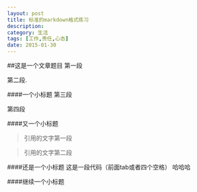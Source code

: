 ```yaml
---
layout: post
title: 标准的markdown格式练习
description: 
category: 生活
tags: [工作,责任,心态]
date: 2015-01-30
---
```

##这是一个文章题目
第一段

第二段.

####一个小标题
第三段

第四段

####又一个小标题
>引用的文字第一段

>引用的文字第二段

####还是一个小标题
    这是一段代码（前面tab或者四个空格）
    哈哈哈
    
####继续一个小标题

